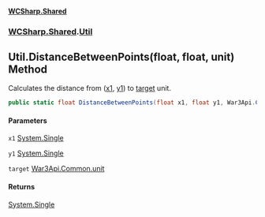 #### [WCSharp.Shared](index.md 'index')
### [WCSharp.Shared](WCSharp.Shared.md 'WCSharp.Shared').[Util](WCSharp.Shared.Util.md 'WCSharp.Shared.Util')

## Util.DistanceBetweenPoints(float, float, unit) Method

Calculates the distance from ([x1](WCSharp.Shared.Util.DistanceBetweenPoints(float,float,War3Api.Common.unit).md#WCSharp.Shared.Util.DistanceBetweenPoints(float,float,War3Api.Common.unit).x1 'WCSharp.Shared.Util.DistanceBetweenPoints(float, float, War3Api.Common.unit).x1'), [y1](WCSharp.Shared.Util.DistanceBetweenPoints(float,float,War3Api.Common.unit).md#WCSharp.Shared.Util.DistanceBetweenPoints(float,float,War3Api.Common.unit).y1 'WCSharp.Shared.Util.DistanceBetweenPoints(float, float, War3Api.Common.unit).y1')) to [target](WCSharp.Shared.Util.DistanceBetweenPoints(float,float,War3Api.Common.unit).md#WCSharp.Shared.Util.DistanceBetweenPoints(float,float,War3Api.Common.unit).target 'WCSharp.Shared.Util.DistanceBetweenPoints(float, float, War3Api.Common.unit).target') unit.

```csharp
public static float DistanceBetweenPoints(float x1, float y1, War3Api.Common.unit target);
```
#### Parameters

<a name='WCSharp.Shared.Util.DistanceBetweenPoints(float,float,War3Api.Common.unit).x1'></a>

`x1` [System.Single](https://docs.microsoft.com/en-us/dotnet/api/System.Single 'System.Single')

<a name='WCSharp.Shared.Util.DistanceBetweenPoints(float,float,War3Api.Common.unit).y1'></a>

`y1` [System.Single](https://docs.microsoft.com/en-us/dotnet/api/System.Single 'System.Single')

<a name='WCSharp.Shared.Util.DistanceBetweenPoints(float,float,War3Api.Common.unit).target'></a>

`target` [War3Api.Common.unit](https://docs.microsoft.com/en-us/dotnet/api/War3Api.Common.unit 'War3Api.Common.unit')

#### Returns
[System.Single](https://docs.microsoft.com/en-us/dotnet/api/System.Single 'System.Single')